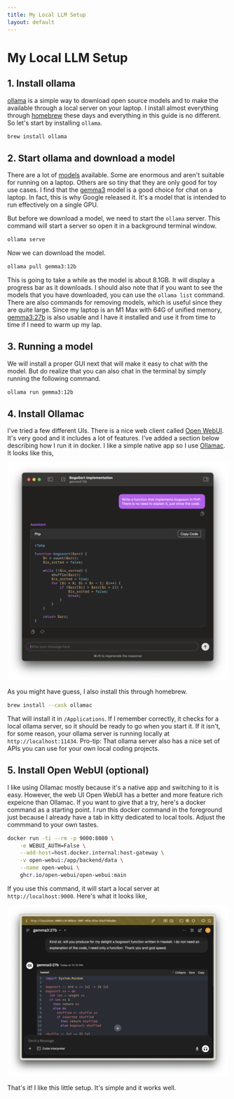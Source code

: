 ```yaml
---
title: My Local LLM Setup
layout: default
---
```


# My Local LLM Setup

## 1. Install ollama

[ollama](https://ollama.com/) is a simple way to download open source models and to make the available through a local server on your laptop. I install almost everything through [homebrew](https://brew.sh/) these days and everything in this guide is no different. So let's start by installing `ollama`.

```bash
brew install ollama
```

## 2. Start ollama and download a model

There are a lot of [models](https://ollama.com/search) available. Some are enormous and aren't suitable for running on a laptop. Others are so tiny that they are only good for toy use cases. I find that the [gemma3](https://ollama.com/library/gemma3) model is a good choice for chat on a laptop. In fact, this is why Google released it. It's a model that is intended to run effectively on a single GPU.

But before we download a model, we need to start the `ollama` server. This command will start a server so open it in a background terminal window.

```bash
ollama serve
```

Now we can download the model.

```bash
ollama pull gemma3:12b
```

This is going to take a while as the model is about 8.1GB. It will display a progress bar as it downloads. I should also note that if you want to see the models that you have downloaded, you can use the `ollama list` command. There are also commands for removing models, which is useful since they are quite large. Since my laptop is an M1 Max with 64G of unified memory, [gemma3:27b](https://ollama.com/library/gemma3:27b) is also usable and I have it installed and use it from time to time if I need to warm up my lap.

## 3. Running a model

We will install a proper GUI next that will make it easy to chat with the model. But do realize that you can also chat in the terminal by simply running the following command.

```bash
ollama run gemma3:12b
```

## 4. Install Ollamac

I've tried a few different UIs. There is a nice web client called [Open WebUI](https://openwebui.com/). It's very good and it includes a lot of features. I've added a section below describing how I run it in docker. I like a simple native app so I use [Ollamac](https://github.com/kevinhermawan/Ollamac). It looks like this,

![Ollamac](./ollamac.png)

As you might have guess, I also install this through homebrew.

```bash
brew install --cask ollamac
```

That will install it in `/Applications`. If I remember correctly, it checks for a local ollama server, so it should be ready to go when you start it. If it isn't, for some reason, your ollama server is running locally at `http://localhost:11434`. Pro-tip: That ollama server also has a nice set of APIs you can use for your own local coding projects.

## 5. Install Open WebUI (optional)

I like using Ollamac mostly because it's a native app and switching to it is easy. However, the web UI Open WebUI has a better and more feature rich expeicne than Ollamac. If you want to give that a try, here's a docker command as a starting point. I run this docker command in the foreground just because I already have a tab in kitty dedicated to local tools. Adjust the commmand to your own tastes.

```bash
docker run -ti --rm -p 9000:8080 \
	-e WEBUI_AUTH=False \
	--add-host=host.docker.internal:host-gateway \
	-v open-webui:/app/backend/data \
	--name open-webui \
	ghcr.io/open-webui/open-webui:main
```

If you use this command, it will start a local server at `http://localhost:9000`. Here's what it looks like,

![Open WebUI](./open-webui.png)

That's it! I like this little setup. It's simple and it works well.
